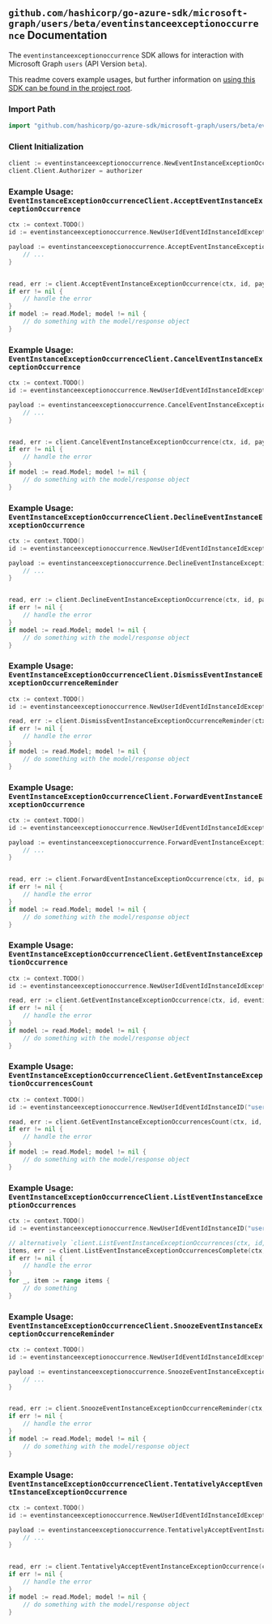 
## `github.com/hashicorp/go-azure-sdk/microsoft-graph/users/beta/eventinstanceexceptionoccurrence` Documentation

The `eventinstanceexceptionoccurrence` SDK allows for interaction with Microsoft Graph `users` (API Version `beta`).

This readme covers example usages, but further information on [using this SDK can be found in the project root](https://github.com/hashicorp/go-azure-sdk/tree/main/docs).

### Import Path

```go
import "github.com/hashicorp/go-azure-sdk/microsoft-graph/users/beta/eventinstanceexceptionoccurrence"
```


### Client Initialization

```go
client := eventinstanceexceptionoccurrence.NewEventInstanceExceptionOccurrenceClientWithBaseURI("https://graph.microsoft.com")
client.Client.Authorizer = authorizer
```


### Example Usage: `EventInstanceExceptionOccurrenceClient.AcceptEventInstanceExceptionOccurrence`

```go
ctx := context.TODO()
id := eventinstanceexceptionoccurrence.NewUserIdEventIdInstanceIdExceptionOccurrenceID("userId", "eventId", "eventId1", "eventId2")

payload := eventinstanceexceptionoccurrence.AcceptEventInstanceExceptionOccurrenceRequest{
	// ...
}


read, err := client.AcceptEventInstanceExceptionOccurrence(ctx, id, payload, eventinstanceexceptionoccurrence.DefaultAcceptEventInstanceExceptionOccurrenceOperationOptions())
if err != nil {
	// handle the error
}
if model := read.Model; model != nil {
	// do something with the model/response object
}
```


### Example Usage: `EventInstanceExceptionOccurrenceClient.CancelEventInstanceExceptionOccurrence`

```go
ctx := context.TODO()
id := eventinstanceexceptionoccurrence.NewUserIdEventIdInstanceIdExceptionOccurrenceID("userId", "eventId", "eventId1", "eventId2")

payload := eventinstanceexceptionoccurrence.CancelEventInstanceExceptionOccurrenceRequest{
	// ...
}


read, err := client.CancelEventInstanceExceptionOccurrence(ctx, id, payload, eventinstanceexceptionoccurrence.DefaultCancelEventInstanceExceptionOccurrenceOperationOptions())
if err != nil {
	// handle the error
}
if model := read.Model; model != nil {
	// do something with the model/response object
}
```


### Example Usage: `EventInstanceExceptionOccurrenceClient.DeclineEventInstanceExceptionOccurrence`

```go
ctx := context.TODO()
id := eventinstanceexceptionoccurrence.NewUserIdEventIdInstanceIdExceptionOccurrenceID("userId", "eventId", "eventId1", "eventId2")

payload := eventinstanceexceptionoccurrence.DeclineEventInstanceExceptionOccurrenceRequest{
	// ...
}


read, err := client.DeclineEventInstanceExceptionOccurrence(ctx, id, payload, eventinstanceexceptionoccurrence.DefaultDeclineEventInstanceExceptionOccurrenceOperationOptions())
if err != nil {
	// handle the error
}
if model := read.Model; model != nil {
	// do something with the model/response object
}
```


### Example Usage: `EventInstanceExceptionOccurrenceClient.DismissEventInstanceExceptionOccurrenceReminder`

```go
ctx := context.TODO()
id := eventinstanceexceptionoccurrence.NewUserIdEventIdInstanceIdExceptionOccurrenceID("userId", "eventId", "eventId1", "eventId2")

read, err := client.DismissEventInstanceExceptionOccurrenceReminder(ctx, id, eventinstanceexceptionoccurrence.DefaultDismissEventInstanceExceptionOccurrenceReminderOperationOptions())
if err != nil {
	// handle the error
}
if model := read.Model; model != nil {
	// do something with the model/response object
}
```


### Example Usage: `EventInstanceExceptionOccurrenceClient.ForwardEventInstanceExceptionOccurrence`

```go
ctx := context.TODO()
id := eventinstanceexceptionoccurrence.NewUserIdEventIdInstanceIdExceptionOccurrenceID("userId", "eventId", "eventId1", "eventId2")

payload := eventinstanceexceptionoccurrence.ForwardEventInstanceExceptionOccurrenceRequest{
	// ...
}


read, err := client.ForwardEventInstanceExceptionOccurrence(ctx, id, payload, eventinstanceexceptionoccurrence.DefaultForwardEventInstanceExceptionOccurrenceOperationOptions())
if err != nil {
	// handle the error
}
if model := read.Model; model != nil {
	// do something with the model/response object
}
```


### Example Usage: `EventInstanceExceptionOccurrenceClient.GetEventInstanceExceptionOccurrence`

```go
ctx := context.TODO()
id := eventinstanceexceptionoccurrence.NewUserIdEventIdInstanceIdExceptionOccurrenceID("userId", "eventId", "eventId1", "eventId2")

read, err := client.GetEventInstanceExceptionOccurrence(ctx, id, eventinstanceexceptionoccurrence.DefaultGetEventInstanceExceptionOccurrenceOperationOptions())
if err != nil {
	// handle the error
}
if model := read.Model; model != nil {
	// do something with the model/response object
}
```


### Example Usage: `EventInstanceExceptionOccurrenceClient.GetEventInstanceExceptionOccurrencesCount`

```go
ctx := context.TODO()
id := eventinstanceexceptionoccurrence.NewUserIdEventIdInstanceID("userId", "eventId", "eventId1")

read, err := client.GetEventInstanceExceptionOccurrencesCount(ctx, id, eventinstanceexceptionoccurrence.DefaultGetEventInstanceExceptionOccurrencesCountOperationOptions())
if err != nil {
	// handle the error
}
if model := read.Model; model != nil {
	// do something with the model/response object
}
```


### Example Usage: `EventInstanceExceptionOccurrenceClient.ListEventInstanceExceptionOccurrences`

```go
ctx := context.TODO()
id := eventinstanceexceptionoccurrence.NewUserIdEventIdInstanceID("userId", "eventId", "eventId1")

// alternatively `client.ListEventInstanceExceptionOccurrences(ctx, id, eventinstanceexceptionoccurrence.DefaultListEventInstanceExceptionOccurrencesOperationOptions())` can be used to do batched pagination
items, err := client.ListEventInstanceExceptionOccurrencesComplete(ctx, id, eventinstanceexceptionoccurrence.DefaultListEventInstanceExceptionOccurrencesOperationOptions())
if err != nil {
	// handle the error
}
for _, item := range items {
	// do something
}
```


### Example Usage: `EventInstanceExceptionOccurrenceClient.SnoozeEventInstanceExceptionOccurrenceReminder`

```go
ctx := context.TODO()
id := eventinstanceexceptionoccurrence.NewUserIdEventIdInstanceIdExceptionOccurrenceID("userId", "eventId", "eventId1", "eventId2")

payload := eventinstanceexceptionoccurrence.SnoozeEventInstanceExceptionOccurrenceReminderRequest{
	// ...
}


read, err := client.SnoozeEventInstanceExceptionOccurrenceReminder(ctx, id, payload, eventinstanceexceptionoccurrence.DefaultSnoozeEventInstanceExceptionOccurrenceReminderOperationOptions())
if err != nil {
	// handle the error
}
if model := read.Model; model != nil {
	// do something with the model/response object
}
```


### Example Usage: `EventInstanceExceptionOccurrenceClient.TentativelyAcceptEventInstanceExceptionOccurrence`

```go
ctx := context.TODO()
id := eventinstanceexceptionoccurrence.NewUserIdEventIdInstanceIdExceptionOccurrenceID("userId", "eventId", "eventId1", "eventId2")

payload := eventinstanceexceptionoccurrence.TentativelyAcceptEventInstanceExceptionOccurrenceRequest{
	// ...
}


read, err := client.TentativelyAcceptEventInstanceExceptionOccurrence(ctx, id, payload, eventinstanceexceptionoccurrence.DefaultTentativelyAcceptEventInstanceExceptionOccurrenceOperationOptions())
if err != nil {
	// handle the error
}
if model := read.Model; model != nil {
	// do something with the model/response object
}
```
